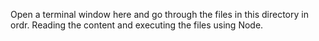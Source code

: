Open a terminal window here and go through the files in this directory in ordr. Reading the content and executing the files using Node.